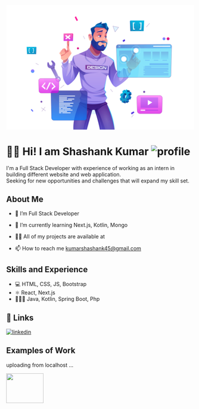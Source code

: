 ![Design and Development](https://github.com/knightShas/knightShas/blob/main/cover-pic.png)

# 👋🏼 Hi! I am Shashank Kumar ![profile](https://img.shields.io/github/followers/knightShas?style=social)
I'm a Full Stack Developer with experience of working as an intern in building different website and web application.<br>
Seeking for new opportunities and challenges that will expand my skill set.

## About Me
- 🔭 I’m Full Stack Developer

- 🌱 I’m currently learning Next.js, Kotlin, Mongo

- 👨‍💻 All of my projects are available at 

- 📫 How to reach me kumarshashank45@gmail.com

## Skills and Experience
* 💻 HTML, CSS, JS, Bootstrap
* ⚛ React, Next.js
* 🧑🏼‍💻 Java, Kotlin, Spring Boot, Php

## 🔗 Links
[![linkedin](https://img.shields.io/badge/linkedin-0A66C2?style=for-the-badge&logo=linkedin&logoColor=white)](https://www.linkedin.com/in/knight-shashank-kumar/)

## Examples of Work
uploading from localhost ...<br>
<div>
    <img src="https://media.giphy.com/media/kdFTsQW5am7ZoCSYz2/giphy.gif" width="100" height="80" />
</div>
